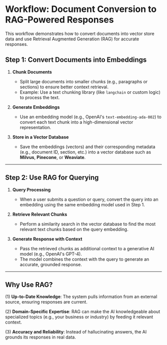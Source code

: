 # **Workflow: Document Conversion to RAG-Powered Responses**

This workflow demonstrates how to convert documents into vector store data and use Retrieval Augmented Generation (RAG) for accurate responses.

## **Step 1: Convert Documents into Embeddings**
1. **Chunk Documents**  
   - Split large documents into smaller chunks (e.g., paragraphs or sections) to ensure better context retrieval.  
   - Example: Use a text chunking library (like `langchain` or custom logic) to process the text.

2. **Generate Embeddings**  
   - Use an embedding model (e.g., OpenAI's `text-embedding-ada-002`) to convert each text chunk into a high-dimensional vector representation.

3. **Store in a Vector Database**  
   - Save the embeddings (vectors) and their corresponding metadata (e.g., document ID, section, etc.) into a vector database such as **Milvus**, **Pinecone**, or **Weaviate**.

---

## **Step 2: Use RAG for Querying**
1. **Query Processing**  
   - When a user submits a question or query, convert the query into an embedding using the same embedding model used in Step 1.

2. **Retrieve Relevant Chunks**  
   - Perform a similarity search in the vector database to find the most relevant text chunks based on the query embedding.

3. **Generate Response with Context**  
   - Pass the retrieved chunks as additional context to a generative AI model (e.g., OpenAI's GPT-4).  
   - The model combines the context with the query to generate an accurate, grounded response.

---

## **Why Use RAG?**

(1) **Up-to-Date Knowledge**: The system pulls information from an external source, ensuring responses are current.

(2) **Domain-Specific Expertise**: RAG can make the AI knowledgeable about specialized topics (e.g., your business or industry) by feeding it relevant context.

(3) **Accuracy and Reliability**: Instead of hallucinating answers, the AI grounds its responses in real data.

